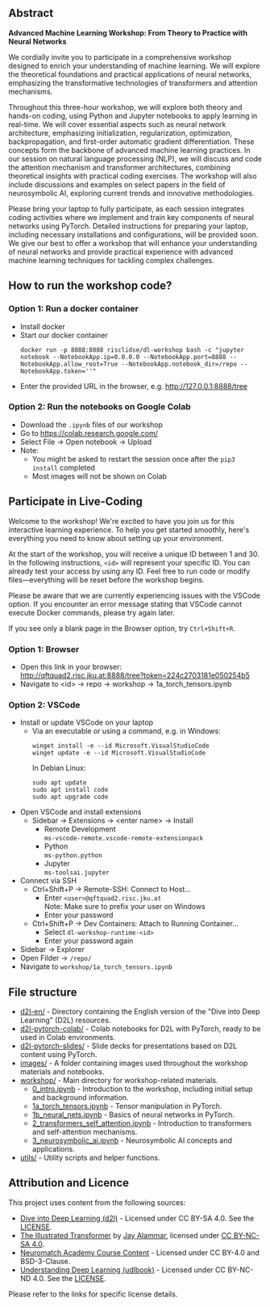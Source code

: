 

## Abstract

**Advanced Machine Learning Workshop: From Theory to Practice with Neural Networks**

We cordially invite you to participate in a comprehensive workshop designed to enrich your understanding of machine learning.
We will explore the theoretical foundations and practical applications of neural networks, emphasizing the transformative technologies of transformers and attention mechanisms.

Throughout this three-hour workshop, we will explore both theory and hands-on coding, using Python and Jupyter notebooks to apply learning in real-time.
We will cover essential aspects such as neural network architecture, emphasizing initialization, regularization, optimization, backpropagation, and first-order automatic gradient differentiation.
These concepts form the backbone of advanced machine learning practices.
In our session on natural language processing (NLP), we will discuss and code the attention mechanism and transformer architectures, combining theoretical insights with practical coding exercises.
The workshop will also include discussions and examples on select papers in the field of neurosymbolic AI, exploring current trends and innovative methodologies.

Please bring your laptop to fully participate, as each session integrates coding activities where we implement and train key components of neural networks using PyTorch.
Detailed instructions for preparing your laptop, including necessary installations and configurations, will be provided soon.
We give our best to offer a workshop that will enhance your understanding of neural networks and provide practical experience with advanced machine learning techniques for tackling complex challenges.

## How to run the workshop code?

<!-- ### Clone the repo and its submodules

```
git clone https://github.com/RISCSoftware/dl-part2-workshop
git submodule update --init --recursive
``` -->

### Option 1: Run a docker container

- Install docker
- Start our docker container
  ```
  docker run -p 8888:8888 risclidse/dl-workshop bash -c "jupyter notebook --NotebookApp.ip=0.0.0.0 --NotebookApp.port=8888 --NotebookApp.allow_root=True --NotebookApp.notebook_dir=/repo --NotebookApp.token=''"
  ```
- Enter the provided URL in the browser, e.g. http://127.0.0.1:8888/tree

### Option 2: Run the notebooks on Google Colab

- Download the `.ipynb` files of our workshop
- Go to https://colab.research.google.com/
- Select File → Open notebook → Upload
- Note:
  - You might be asked to restart the session once after the `pip3 install` completed
  - Most images will not be shown on Colab

## Participate in Live-Coding

Welcome to the workshop!
We're excited to have you join us for this interactive learning experience.
To help you get started smoothly, here's everything you need to know about setting up your environment.

At the start of the workshop, you will receive a unique ID between 1 and 30.
In the following instructions, `<id>` will represent your specific ID.
You can already test your access by using any ID.
Feel free to run code or modify files—everything will be reset before the workshop begins.

Please be aware that we are currently experiencing issues with the VSCode option.
If you encounter an error message stating that VSCode cannot execute Docker commands, please try again later.

If you see only a blank page in the Browser option, try `Ctrl+Shift+R`.

### Option 1: Browser

- Open this link in your browser:  
  http://qftquad2.risc.jku.at:8888/tree?token=224c2703181e050254b5
- Navigate to \<id\> → repo → workshop → 1a_torch_tensors.ipynb

### Option 2: VSCode

- Install or update VSCode on your laptop
  - Via an executable or using a command, e.g. in Windows:
    ```
    winget install -e --id Microsoft.VisualStudioCode
    winget update -e --id Microsoft.VisualStudioCode
    ```
    In Debian Linux:
    ```
    sudo apt update
    sudo apt install code
    sudo apt upgrade code
    ```
- Open VSCode and install extensions
  - Sidebar → Extensions → \<enter name\> → Install
    - Remote Development  
      `ms-vscode-remote.vscode-remote-extensionpack`
    - Python  
      `ms-python.python`
    - Jupyter  
      `ms-toolsai.jupyter`
- Connect via SSH
  - Ctrl+Shift+P → Remote-SSH: Connect to Host...
    - Enter `<user>@qftquad2.risc.jku.at`  
      Note: Make sure to prefix your user on Windows
    - Enter your password
  - Ctrl+Shift+P → Dev Containers: Attach to Running Container...
    - Select `dl-workshop-runtime-<id>`
    - Enter your password again
- Sidebar → Explorer
- Open Filder → `/repo/`
- Navigate to `workshop/1a_torch_tensors.ipynb`

<!-- ### Option 3: VSCode + Jupyter server

- Open VSCode
- Install extensions
  - Sidebar → Extensions → \<enter name\> → Install
  - Install: Jupyter
- Connect to Jupyter Server
  - File → New File... → Jupyter Notebook
  - Ctrl+Shift+P → Notebook: Select Notebook Kernel → Existing Jupyter Server → http://qftquad2.risc.jku.at:8888 -->

## File structure

- [d2l-en/](d2l-en) - Directory containing the English version of the "Dive into Deep Learning" (D2L) resources.
- [d2l-pytorch-colab/](d2l-pytorch-colab) - Colab notebooks for D2L with PyTorch, ready to be used in Colab environments.
- [d2l-pytorch-slides/](d2l-pytorch-slides) - Slide decks for presentations based on D2L content using PyTorch.
- [images/](images) - A folder containing images used throughout the workshop materials and notebooks.
- [workshop/](workshop) - Main directory for workshop-related materials.
  - [0_intro.ipynb](workshop/0_intro.ipynb) - Introduction to the workshop, including initial setup and background information.
  - [1a_torch_tensors.ipynb](workshop/1a_torch_tensors.ipynb) - Tensor manipulation in PyTorch.
  - [1b_neural_nets.ipynb](workshop/1b_neural_nets.ipynb) - Basics of neural networks in PyTorch.
  - [2_transformers_self_attention.ipynb](workshop/2_transformer_self_attention.ipynb) - Introduction to transformers and self-attention mechanisms.
  - [3_neurosymbolic_ai.ipynb](workshop/3_neurosymbolic_ai.ipynb) - Neurosymbolic AI concepts and applications.
- [utils/](utils) - Utility scripts and helper functions.

## Attribution and Licence

This project uses content from the following sources:

- [Dive into Deep Learning (d2l)](https://github.com/d2l-ai/d2l-en) - Licensed under CC BY-SA 4.0. See the [LICENSE](https://github.com/d2l-ai/d2l-en/blob/master/LICENSE).
- [The Illustrated Transformer](https://jalammar.github.io/illustrated-transformer/) by [Jay Alammar](https://jalammar.github.io/), licensed under [CC BY-NC-SA 4.0](https://creativecommons.org/licenses/by-nc-sa/4.0/).
- [Neuromatch Academy Course Content](https://github.com/NeuromatchAcademy/course-content-dl) - Licensed under CC BY-4.0 and BSD-3-Clause.
- [Understanding Deep Learning (udlbook)](https://github.com/udlbook/udlbook) - Licensed under CC BY-NC-ND 4.0. See the [LICENSE](https://github.com/udlbook/udlbook/blob/main/LICENSE).

Please refer to the links for specific license details.
